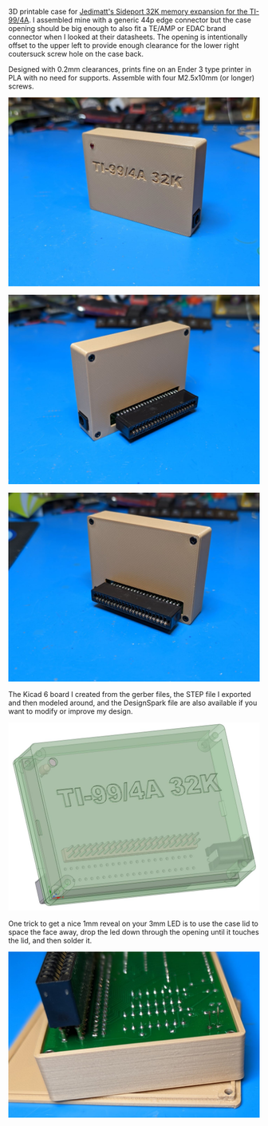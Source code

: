 



3D printable case for [Jedimatt's Sideport 32K memory expansion for the TI-99/4A](https://jedimatt42.com/4a/ti32kmem/). I assembled mine with a generic 44p edge connector but the case opening should be big enough to also fit a TE/AMP or EDAC brand connector when I looked at their datasheets. The opening is intentionally offset to the upper left to provide enough clearance for the lower right coutersuck screw hole on the case back.

Designed with 0.2mm clearances, prints fine on an Ender 3 type printer in PLA with no need for supports. Assemble with four M2.5x10mm (or longer) screws.

![](docs/front.jpg)

![](docs/back.jpg)

![](docs/back2.jpg)

The Kicad 6 board I created from the gerber files, the STEP file I exported and then modeled around, and the DesignSpark file are also available if you want to modify or improve my design.

![](docs/DesignSpark.jpg)

One trick to get a nice 1mm reveal on your 3mm LED is to use the case lid to space the face away, drop the led down through the opening until it touches the lid, and then solder it.

![](docs/led-spacing.jpg)
